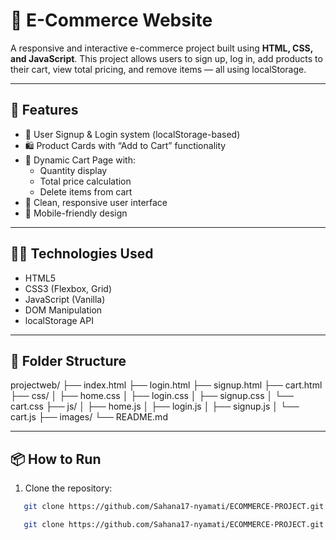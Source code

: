 # 🛒 E-Commerce Website

A responsive and interactive e-commerce project built using **HTML, CSS, and JavaScript**. This project allows users to sign up, log in, add products to their cart, view total pricing, and remove items — all using localStorage.

---

## 🚀 Features

- 🔐 User Signup & Login system (localStorage-based)
- 🛍️ Product Cards with “Add to Cart” functionality
- 🛒 Dynamic Cart Page with:
  - Quantity display
  - Total price calculation
  - Delete items from cart
- 🎨 Clean, responsive user interface
- 📱 Mobile-friendly design

---

## 🧑‍💻 Technologies Used

- HTML5
- CSS3 (Flexbox, Grid)
- JavaScript (Vanilla)
- DOM Manipulation
- localStorage API

---

## 📂 Folder Structure

projectweb/
├── index.html
├── login.html
├── signup.html
├── cart.html
├── css/
│ ├── home.css
│ ├── login.css
│ ├── signup.css
│ └── cart.css
├── js/
│ ├── home.js
│ ├── login.js
│ ├── signup.js
│ └── cart.js
├── images/
└── README.md

---

## 📦 How to Run

1. Clone the repository:
   
```bash
   git clone https://github.com/Sahana17-nyamati/ECOMMERCE-PROJECT.git

   git clone https://github.com/Sahana17-nyamati/ECOMMERCE-PROJECT.git
